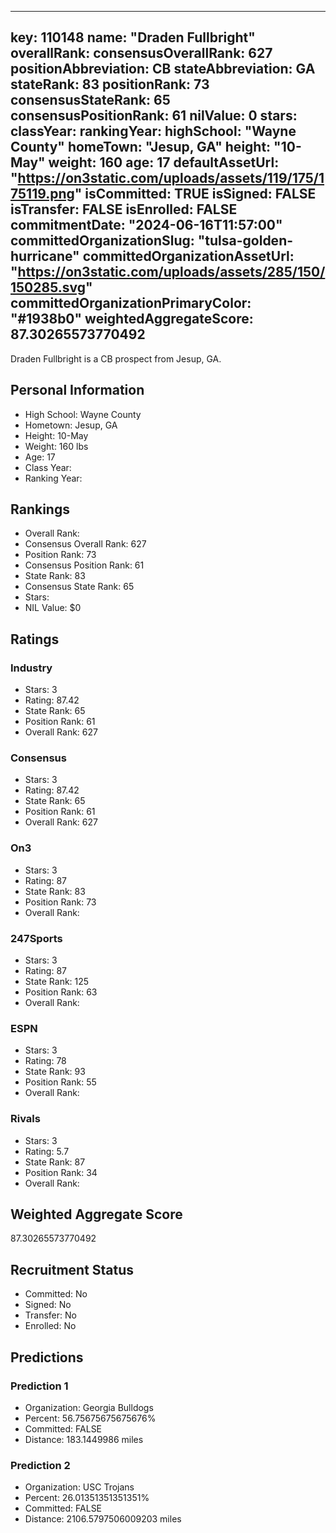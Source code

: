 ---
  key: 110148
  name: "Draden Fullbright"
  overallRank: 
  consensusOverallRank: 627
  positionAbbreviation: CB
  stateAbbreviation: GA
  stateRank: 83
  positionRank: 73
  consensusStateRank: 65
  consensusPositionRank: 61
  nilValue: 0
  stars: 
  classYear: 
  rankingYear: 
  highSchool: "Wayne County"
  homeTown: "Jesup, GA"
  height: "10-May"
  weight: 160
  age: 17
  defaultAssetUrl: "https://on3static.com/uploads/assets/119/175/175119.png"
  isCommitted: TRUE
  isSigned: FALSE
  isTransfer: FALSE
  isEnrolled: FALSE
  commitmentDate: "2024-06-16T11:57:00"
  committedOrganizationSlug: "tulsa-golden-hurricane"
  committedOrganizationAssetUrl: "https://on3static.com/uploads/assets/285/150/150285.svg"
  committedOrganizationPrimaryColor: "#1938b0"
  weightedAggregateScore: 87.30265573770492
  ---
  
  Draden Fullbright is a CB prospect from Jesup, GA.
  
  ## Personal Information
  - High School: Wayne County
  - Hometown: Jesup, GA
  - Height: 10-May
  - Weight: 160 lbs
  - Age: 17
  - Class Year: 
  - Ranking Year: 
  
  ## Rankings
  - Overall Rank: 
  - Consensus Overall Rank: 627
  - Position Rank: 73
  - Consensus Position Rank: 61
  - State Rank: 83
  - Consensus State Rank: 65
  - Stars: 
  - NIL Value: $0
  
  ## Ratings
  
  ### Industry
  - Stars: 3
  - Rating: 87.42
  - State Rank: 65
  - Position Rank: 61
  - Overall Rank: 627
  
  ### Consensus
  - Stars: 3
  - Rating: 87.42
  - State Rank: 65
  - Position Rank: 61
  - Overall Rank: 627
  
  ### On3
  - Stars: 3
  - Rating: 87
  - State Rank: 83
  - Position Rank: 73
  - Overall Rank: 
  
  ### 247Sports
  - Stars: 3
  - Rating: 87
  - State Rank: 125
  - Position Rank: 63
  - Overall Rank: 
  
  ### ESPN
  - Stars: 3
  - Rating: 78
  - State Rank: 93
  - Position Rank: 55
  - Overall Rank: 
  
  ### Rivals
  - Stars: 3
  - Rating: 5.7
  - State Rank: 87
  - Position Rank: 34
  - Overall Rank: 
  
  ## Weighted Aggregate Score
  87.30265573770492
  
  ## Recruitment Status
  - Committed: No
  - Signed: No
  - Transfer: No
  - Enrolled: No
  
  
  
  ## Predictions
  
  ### Prediction 1
  - Organization: Georgia Bulldogs
  - Percent: 56.75675675675676%
  - Committed: FALSE
  - Distance: 183.1449986 miles
  
  ### Prediction 2
  - Organization: USC Trojans
  - Percent: 26.01351351351351%
  - Committed: FALSE
  - Distance: 2106.5797506009203 miles
  